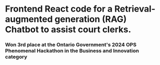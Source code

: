 # Frontend React code for a Retrieval-augmented generation (RAG) Chatbot to assist court clerks.

### Won 3rd place at the Ontario Government's 2024 OPS Phenomenal Hackathon in the Business and Innovation category